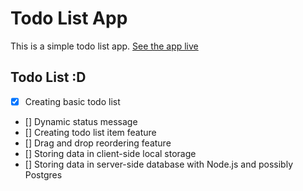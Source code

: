 # Todo List App
This is a simple todo list app.
[See the app live]()

## Todo List :D

- [x] Creating basic todo list
- [] Dynamic status message
- [] Creating todo list item feature
- [] Drag and drop reordering feature
- [] Storing data in client-side local storage
- [] Storing data in server-side database with Node.js and possibly Postgres
